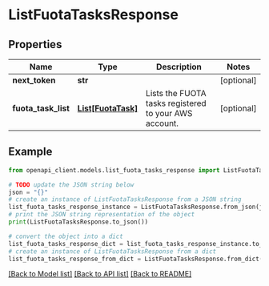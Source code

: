 # ListFuotaTasksResponse


## Properties

Name | Type | Description | Notes
------------ | ------------- | ------------- | -------------
**next_token** | **str** |  | [optional] 
**fuota_task_list** | [**List[FuotaTask]**](FuotaTask.md) | Lists the FUOTA tasks registered to your AWS account. | [optional] 

## Example

```python
from openapi_client.models.list_fuota_tasks_response import ListFuotaTasksResponse

# TODO update the JSON string below
json = "{}"
# create an instance of ListFuotaTasksResponse from a JSON string
list_fuota_tasks_response_instance = ListFuotaTasksResponse.from_json(json)
# print the JSON string representation of the object
print(ListFuotaTasksResponse.to_json())

# convert the object into a dict
list_fuota_tasks_response_dict = list_fuota_tasks_response_instance.to_dict()
# create an instance of ListFuotaTasksResponse from a dict
list_fuota_tasks_response_from_dict = ListFuotaTasksResponse.from_dict(list_fuota_tasks_response_dict)
```
[[Back to Model list]](../README.md#documentation-for-models) [[Back to API list]](../README.md#documentation-for-api-endpoints) [[Back to README]](../README.md)


